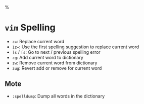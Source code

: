 %

# `vim` Spelling

- `z=`: Replace current word
- `1z=`: Use the first spelling suggestion to replace current word
- `]s` / `[s`: Go to next / previous spelling error
- `zg`: Add current word to dictionary
- `zw`: Remove current word from dictionary
- `zug`: Revert add or remove for current word

## Mote

- `:spelldump`: Dump all words in the dictionary
